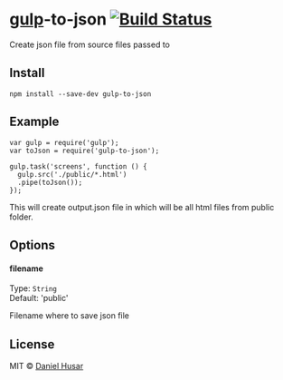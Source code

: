 # [gulp](http://gulpjs.com)-to-json [![Build Status](https://secure.travis-ci.org/danielhusar/gulp-to-json.svg?branch=master)](http://travis-ci.org/danielhusar/gulp-to-json)

Create json file from source files passed to


## Install

```
npm install --save-dev gulp-to-json
```

## Example

```
var gulp = require('gulp');
var toJson = require('gulp-to-json');

gulp.task('screens', function () {
  gulp.src('./public/*.html')
  .pipe(toJson());
});

```

This will create output.json file in which will be all html files from public folder.

## Options

#### filename

Type: `String`  
Default: 'public'

Filename where to save json file


## License

MIT © [Daniel Husar](https://github.com/danielhusar)
